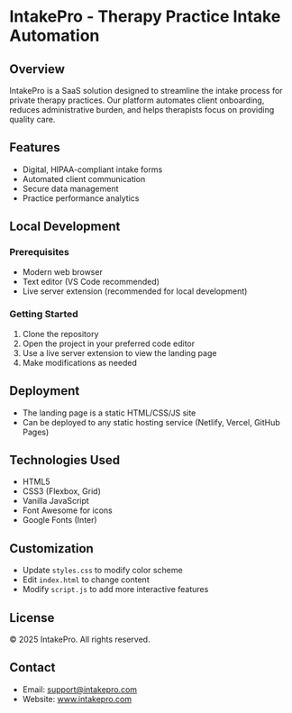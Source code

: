 # IntakePro - Therapy Practice Intake Automation

## Overview
IntakePro is a SaaS solution designed to streamline the intake process for private therapy practices. Our platform automates client onboarding, reduces administrative burden, and helps therapists focus on providing quality care.

## Features
- Digital, HIPAA-compliant intake forms
- Automated client communication
- Secure data management
- Practice performance analytics

## Local Development

### Prerequisites
- Modern web browser
- Text editor (VS Code recommended)
- Live server extension (recommended for local development)

### Getting Started
1. Clone the repository
2. Open the project in your preferred code editor
3. Use a live server extension to view the landing page
4. Make modifications as needed

## Deployment
- The landing page is a static HTML/CSS/JS site
- Can be deployed to any static hosting service (Netlify, Vercel, GitHub Pages)

## Technologies Used
- HTML5
- CSS3 (Flexbox, Grid)
- Vanilla JavaScript
- Font Awesome for icons
- Google Fonts (Inter)

## Customization
- Update `styles.css` to modify color scheme
- Edit `index.html` to change content
- Modify `script.js` to add more interactive features

## License
© 2025 IntakePro. All rights reserved.

## Contact
- Email: support@intakepro.com
- Website: www.intakepro.com
